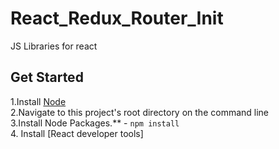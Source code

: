# React_Redux_Router_Init
JS Libraries for react <br>
<TODO>
## Get Started

1.Install [Node](https://nodejs.org) <br>
2.Navigate to this project's root directory on the command line <br>
3.Install Node Packages.** - `npm install` <br>
4. Install [React developer tools] <br>
